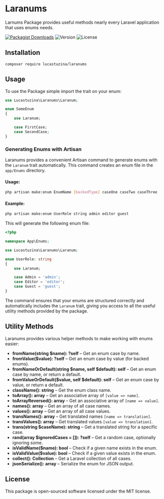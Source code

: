 
# Laranums
Larnums Package provides useful methods nearly every Laravel application that uses enums needs.

[![Packagist Downloads](https://img.shields.io/packagist/dt/lucastuzina/laranums.svg)](https://packagist.org/packages/lucastuzina/laranums)
![Version](https://img.shields.io/badge/version-1.4.0-purple)
![License](https://img.shields.io/badge/license-MIT-blue)

## Installation
`composer require lucastuzina/laranums`

## Usage
To use the Package simple import the trait on your enum:

```php
use Lucastuzina\Laranums\Laranum;

enum SomeEnum
{
    use Laranum;

    case FirstCase;
    case SecondCase;
}
```

### Generating Enums with Artisan
Laranums provides a convenient Artisan command to generate enums with the `Laranum` trait automatically. This command creates an enum file in the `app/Enums` directory.

#### **Usage:**
```sh
php artisan make:enum EnumName [backedType] caseOne caseTwo caseThree
```

#### **Example:**
```sh
php artisan make:enum UserRole string admin editor guest
```

This will generate the following enum file:

```php
<?php

namespace App\Enums;

use Lucastuzina\Laranums\Laranum;

enum UserRole: string
{
    use Laranum;

    case Admin = 'admin';
    case Editor = 'editor';
    case Guest = 'guest';
}
```

The command ensures that your enums are structured correctly and automatically includes the `Laranum` trait, giving you access to all the useful utility methods provided by the package.

## Utility Methods
Laranums provides various helper methods to make working with enums easier:

- **fromName(string $name): ?self** – Get an enum case by name.
- **fromValue($value): ?self** – Get an enum case by value (for backed enums).
- **fromNameOrDefault(string $name, self $default): self** – Get an enum case by name, or return a default.
- **fromValueOrDefault($value, self $default): self** – Get an enum case by value, or return a default.
- **className(): string** – Get the enum class name.
- **toArray(): array** – Get an associative array of `[value => name]`.
- **toArrayReversed(): array** – Get an associative array of `[name => value]`.
- **names(): array** – Get an array of all case names.
- **values(): array** – Get an array of all case values.
- **transNames(): array** – Get translated names `[name => translation]`.
- **transValues(): array** – Get translated values `[value => translation]`.
- **trans(string $caseName): string** – Get a translated string for a specific case.
- **rand(array $ignoredCases = []): ?self** – Get a random case, optionally ignoring some.
- **isValidName($name): bool** – Check if a given name exists in the enum.
- **isValidValue($value): bool** – Check if a given value exists in the enum.
- **collect(): Collection** – Get a Laravel collection of all cases.
- **jsonSerialize(): array** – Serialize the enum for JSON output.

## License
This package is open-sourced software licensed under the MIT license.
